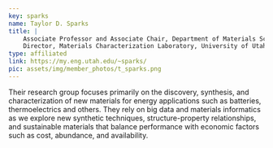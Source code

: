 ```yaml
---
key: sparks
name: Taylor D. Sparks
title: |
    Associate Professor and Associate Chair, Department of Materials Science and Engineering, University of Utah
    Director, Materials Characterization Laboratory, University of Utah
type: affiliated
link: https://my.eng.utah.edu/~sparks/
pic: assets/img/member_photos/t_sparks.png
---
```


Their research group focuses primarily on the discovery, synthesis, and characterization of new materials for energy applications such as batteries, thermoelectrics and others. They rely on big data and materials informatics as we explore new synthetic techniques, structure-property relationships, and sustainable materials that balance performance with economic factors such as cost, abundance, and availability.
